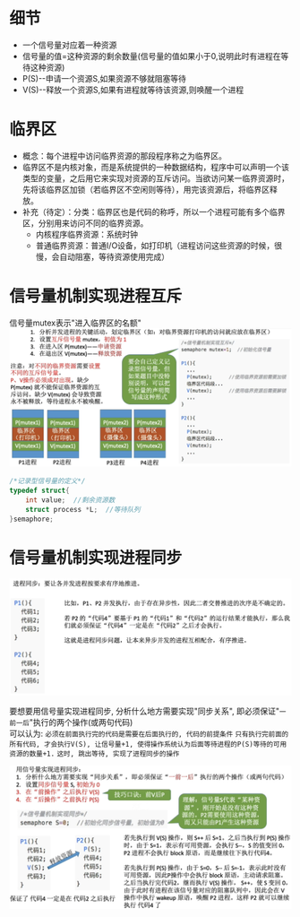 # 细节
- 一个信号量对应着一种资源
- 信号量的值=这种资源的剩余数量(信号量的值如果小于0,说明此时有进程在等待这种资源)
- P(S)--申请一个资源S,如果资源不够就阻塞等待
- V(S)--释放一个资源S,如果有进程就等待该资源,则唤醒一个进程

# 临界区
- 概念：每个进程中访问临界资源的那段程序称之为临界区。
- 临界区不是内核对象，而是系统提供的一种数据结构，程序中可以声明一个该类型的变量，之后用它来实现对资源的互斥访问。当欲访问某一临界资源时，先将该临界区加锁（若临界区不空闲则等待），用完该资源后，将临界区释放。
- 补充（待定）：分类：临界区也是代码的称呼，所以一个进程可能有多个临界区，分别用来访问不同的临界资源。
  - 内核程序临界资源：系统时钟
  - 普通临界资源：普通I/O设备，如打印机（进程访问这些资源的时候，很慢，会自动阻塞，等待资源使用完成）

# 信号量机制实现进程互斥
信号量mutex表示"进入临界区的名额"
<img src="img/../../img/信号量机制实现进程互斥.png">
```c
/*记录型信号量的定义*/
typedef struct{
    int value;  //剩余资源数
    struct process *L;  //等待队列
}semaphore;
```

# 信号量机制实现进程同步
<img src="img/../../img/信号量机制实现进程同步--进程同步复习.png">

要想要用信号量实现进程同步, 分析什么地方需要实现"同步关系", 即必须保证"`一前一后`"执行的两个操作(或两句代码)\
可以认为: `必须在前面执行完的代码是需要在后面执行的, 代码的前提条件` `只有执行完前面的所有代码, 才会执行V(S), 让信号量+1, 使得操作系统认为后面等待进程的P(S)等待的可用资源的数量+1.` `这时, 跳出等待, 实现了进程同步的操作`

<img src="img/../../img/用信号量实现进程同步的具体步骤.png">